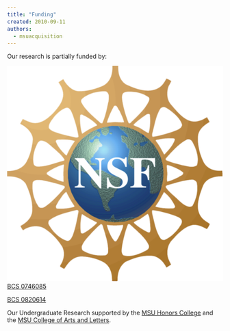 ```yaml
---
title: "Funding"
created: 2010-09-11
authors: 
  - msuacquisition
---
```


Our research is partially funded by:

 [![](assets/images/nsf-logo.png "NSF-logo")](http://msuacquisition.files.wordpress.com/2010/09/nsf-logo.png) [BCS 0746085](http://www.nsf.gov/awardsearch/showAward.do?AwardNumber=0746085 "Use this link to retrieve the award") 

[BCS 0820614](http://www.nsf.gov/awardsearch/showAward.do?AwardNumber=0820614 "Use this link to retrieve the award")

Our Undergraduate Research supported by the [MSU Honors College](http://honorscollege.msu.edu/ "MSU Honors College") and the [MSU College of Arts and Letters](http://cal.msu.edu).
